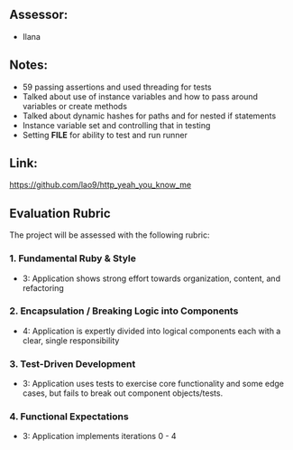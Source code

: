 ## Assessor:
- Ilana 

## Notes:
- 59 passing assertions and used threading for tests
- Talked about use of instance variables and how to pass around variables or create methods
- Talked about dynamic hashes for paths and for nested if statements
- Instance variable set and controlling that in testing 
- Setting __FILE__ for ability to test and run runner

## Link: 
https://github.com/lao9/http_yeah_you_know_me

## Evaluation Rubric

The project will be assessed with the following rubric:

### 1. Fundamental Ruby & Style

*   3: Application shows strong effort towards organization, content, and refactoring

### 2. Encapsulation / Breaking Logic into Components

*   4: Application is expertly divided into logical components each with a clear, single responsibility

### 3. Test-Driven Development

*   3: Application uses tests to exercise core functionality and some edge cases, but fails to break out component objects/tests.

### 4. Functional Expectations

*   3: Application implements iterations 0 - 4

